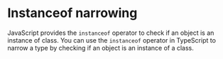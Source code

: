 # Instanceof narrowing

JavaScript provides the `instanceof` operator to check if an object is an instance of class. You can use the `instanceof` operator in TypeScript to narrow a type by checking if an object is an instance of a class.
